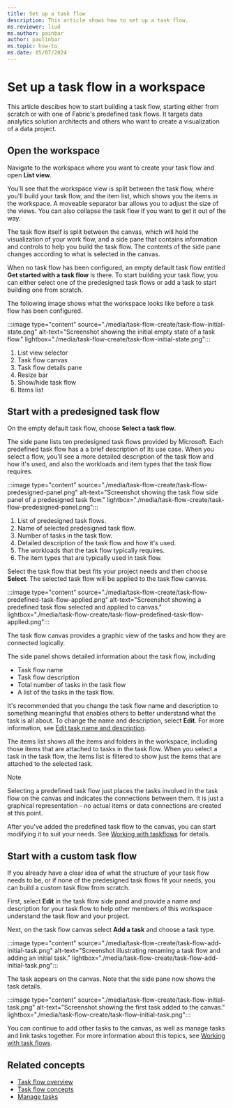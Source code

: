 ```yaml
---
title: Set up a task flow
description: This article shows how to set up a task flow.
ms.reviewer: liud
ms.author: painbar
author: paulinbar
ms.topic: how-to
ms.date: 05/07/2024
---
```


# Set up a task flow in a workspace

This article descibes how to start building a task flow, starting either from scratch or with one of Fabric's predefined task flows. It targets data analytics solution architects and others who want to create a visualization of a data project.


## Open the workspace

Navigate to the workspace where you want to create your task flow and open **List view**.

You'll see that the workspace view is split between the task flow, where you'll build your task flow, and the item list, which shows you the items in the workspace. A moveable separator bar allows you to adjust the size of the views. You can also collapse the task flow if you want to get it out of the way.

The task flow itself is split between the canvas, which will hold the visualization of your work flow, and a side pane that contains information and controls to help you build the task flow. The contents of the side pane changes according to what is selected in the canvas.

When no task flow has been configured, an empty default task flow entitled **Get started with a task flow** is there. To start building your task flow, you can either select one of the predesigned task flows or add a task to start building one from scratch.

The following image shows what the workspace looks like before a task flow has been configured.

:::image type="content" source="./media/task-flow-create/task-flow-initial-state.png" alt-text="Screenshot showing the initial empty state of a task flow." lightbox="./media/task-flow-create/task-flow-initial-state.png":::

1. List view selector
1. Task flow canvas
1. Task flow details pane
1. Resize bar
1. Show/hide task flow
1. Items list

## Start with a predesigned task flow

On the empty default task flow, choose **Select a task flow**.

The side pane lists ten predesigned task flows provided by Microsoft. Each predefined task flow has a a brief description of its use case. When you select a flow, you'll see a more detailed description of the task flow and how it's used, and also the workloads and item types that the task flow requires.

:::image type="content" source="./media/task-flow-create/task-flow-predesigned-panel.png" alt-text="Screenshot showing the task flow side panel of a predesigned task flow." lightbox="./media/task-flow-create/task-flow-predesigned-panel.png":::

1. List of predesigned task flows.
1. Name of selected predesigned task flow.
1. Number of tasks in the task flow.
1. Detailed description of the task flow and how it's used.
1. The workloads that the task flow typically requires.
1. The item types that are typically used in task flow.

Select the task flow that best fits your project needs and then choose **Select**. The selected task flow will be applied to the task flow canvas.

:::image type="content" source="./media/task-flow-create/task-flow-predefined-task-flow-applied.png" alt-text="Screenshot showing a predefined task flow selected and applied to canvas." lightbox="./media/task-flow-create/task-flow-predefined-task-flow-applied.png":::

The task flow canvas provides a graphic view of the tasks and how they are connected logically.

The side panel shows detailed information about the task flow, including
* Task flow name
* Task flow description
* Total number of tasks in the task flow
* A list of the tasks in the task flow.

It's recommended that you change the task flow name and description to something meaningful that enables others to better understand what the task is all about. To change the name and description, select **Edit**. For more information, see [Edit task name and description](./task-flow-work-with.md#edit-task-name-and-description).

The items list shows all the items and folders in the workspace, including those items that are attached to tasks in the task flow. When you select a task in the task flow, the items list is filtered to show just the items that are attached to the selected task.

> [!NOTE]
> Selecting a predefined task flow just places the tasks involved in the task flow on the canvas and indicates the connections between them. It is just a graphical representation - no actual items or data connections are created at this point.

After you've added the predefined task flow to the canvas, you can start modifying it to suit your needs. See [Working with taskflows](./task-flow-work-with.md) for details.

## Start with a custom task flow

If you already have a clear idea of what the structure of your task flow needs to be, or if none of the predesigned task flows fit your needs, you can build a custom task flow from scratch.

First, select **Edit** in the task flow side pand and provide a name and description for your task flow to help other members of this workspace understand the task flow and your project.

Next, on the task flow canvas select **Add a task** and choose a task type.

:::image type="content" source="./media/task-flow-create/task-flow-add-initial-task.png" alt-text="Screenshot illustrating renaming a task flow and adding an initial task." lightbox="./media/task-flow-create/task-flow-add-initial-task.png":::

The task appears on the canvas. Note that the side pane now shows the task details.

:::image type="content" source="./media/task-flow-create/task-flow-initial-task.png" alt-text="Screenshot showing the first task added to the canvas." lightbox="./media/task-flow-create/task-flow-initial-task.png":::

You can continue to add other tasks to the canvas, as well as manage tasks and link tasks together. For more information about this topics, see [Working with task flows](./task-flow-work-with.md).

## Related concepts

* [Task flow overview](./task-flow-overview.md)
* [Task flow concepts](./task-flow-concepts.md)
* [Manage tasks](./task-flow-work-with.md)
